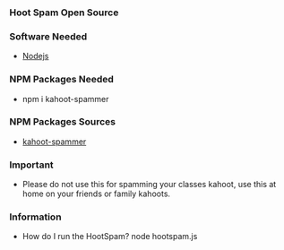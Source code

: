 ### Hoot Spam Open Source

### Software Needed
- [Nodejs](https://nodejs.org/en/download/)

### NPM Packages Needed
- npm i kahoot-spammer

### NPM Packages Sources
- [kahoot-spammer](https://www.npmjs.com/package/kahoot-spammer)

### Important
- Please do not use this for spamming your classes kahoot, use this at home on your friends or family kahoots.

### Information
- How do I run the HootSpam? node hootspam.js
